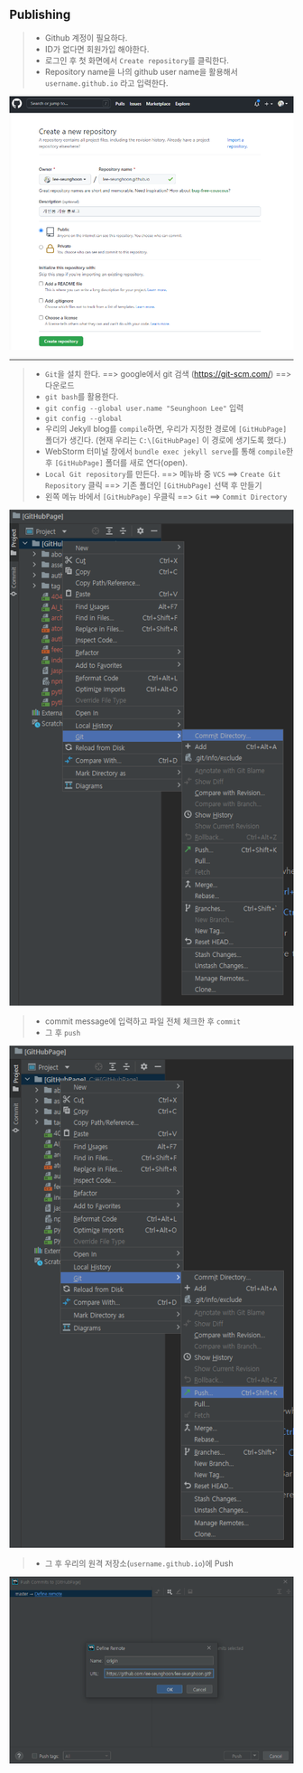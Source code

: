 ## Publishing

> - Github 계정이 필요하다.
> - ID가 없다면 회원가입 해야한다.
> - 로그인 후 첫 화면에서 `Create repository`를 클릭한다.
> - Repository name을 나의 github user name을 활용해서 `username.github.io` 라고 입력한다.

![image-20211011234208376](md-images/image-20211011234208376.png)

---

> - `Git`을 설치 한다. ==> google에서 git 검색 (https://git-scm.com/) ==> 다운로드
> - `git bash`를 활용한다.
> - `git config --global user.name "Seunghoon Lee"` 입력
> - `git config --global `
> - 우리의 Jekyll blog를 `compile`하면,  우리가 지정한 경로에 `[GitHubPage]` 폴더가 생긴다.
>   (현재 우리는 `C:\[GitHubPage]` 이 경로에 생기도록 했다.)
> - WebStorm 터미널 창에서 `bundle exec jekyll serve`를 통해 `compile`한 후 `[GitHubPage]` 폴더를 새로 연다(open).
> - `Local Git repository`를 만든다.  ==> 메뉴바 중 `VCS` ==> `Create Git Repository` 클릭 ==> 기존 폴더인 `[GitHubPage]` 선택 후 만들기
> - 왼쪽 메뉴 바에서 `[GitHubPage]` 우클릭 ==> `Git` ==>  `Commit Directory`

![image-20211012000648864](md-images/image-20211012000648864.png)

> - commit message에 입력하고 파일 전체 체크한 후 `commit`
> - 그 후 `push`

![image-20211012001031111](md-images/image-20211012001031111.png)

> - 그 후 우리의 원격 저장소(`username.github.io`)에 Push

![image-20211012001156510](md-images/image-20211012001156510.png)

